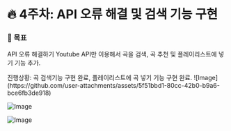<h1>🔥 4주차: API 오류 해결 및 검색 기능 구현 </h1>

<h3>📌 목표</h3>

<p>
API 오류 해결하기
Youtube API만 이용해서 곡을 검색, 곡 추천 및 플레이리스트에 넣기 기능 추가.
</p>

<p>
진행상황: 
   곡 검색기능 구현 완료, 플레이리스트에 곡 넣기 기능 구현 완료.
   ![Image](https://github.com/user-attachments/assets/5f51bbd1-80cc-42b0-b9a6-bce6fb3de918)

   ![Image](https://github.com/user-attachments/assets/a917e3a4-dc79-4de8-a468-2e6bad211649)

   ![Image](https://github.com/user-attachments/assets/be33ddbc-4fa4-41f0-9e15-71eef69e12aa)
</p>